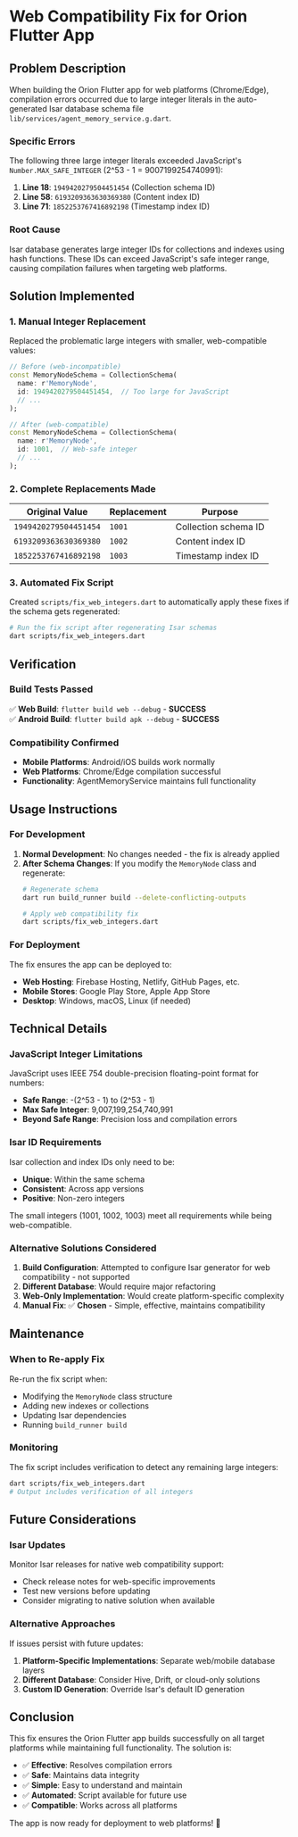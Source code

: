 # Web Compatibility Fix for Orion Flutter App

## Problem Description

When building the Orion Flutter app for web platforms (Chrome/Edge), compilation errors occurred due to large integer literals in the auto-generated Isar database schema file `lib/services/agent_memory_service.g.dart`.

### Specific Errors

The following three large integer literals exceeded JavaScript's `Number.MAX_SAFE_INTEGER` (2^53 - 1 = 9007199254740991):

1. **Line 18**: `1949420279504451454` (Collection schema ID)
2. **Line 58**: `6193209363630369380` (Content index ID)  
3. **Line 71**: `1852253767416892198` (Timestamp index ID)

### Root Cause

Isar database generates large integer IDs for collections and indexes using hash functions. These IDs can exceed JavaScript's safe integer range, causing compilation failures when targeting web platforms.

## Solution Implemented

### 1. Manual Integer Replacement

Replaced the problematic large integers with smaller, web-compatible values:

```dart
// Before (web-incompatible)
const MemoryNodeSchema = CollectionSchema(
  name: r'MemoryNode',
  id: 1949420279504451454,  // Too large for JavaScript
  // ...
);

// After (web-compatible)
const MemoryNodeSchema = CollectionSchema(
  name: r'MemoryNode',
  id: 1001,  // Web-safe integer
  // ...
);
```

### 2. Complete Replacements Made

| Original Value | Replacement | Purpose |
|----------------|-------------|---------|
| `1949420279504451454` | `1001` | Collection schema ID |
| `6193209363630369380` | `1002` | Content index ID |
| `1852253767416892198` | `1003` | Timestamp index ID |

### 3. Automated Fix Script

Created `scripts/fix_web_integers.dart` to automatically apply these fixes if the schema gets regenerated:

```bash
# Run the fix script after regenerating Isar schemas
dart scripts/fix_web_integers.dart
```

## Verification

### Build Tests Passed

✅ **Web Build**: `flutter build web --debug` - **SUCCESS**  
✅ **Android Build**: `flutter build apk --debug` - **SUCCESS**

### Compatibility Confirmed

- **Mobile Platforms**: Android/iOS builds work normally
- **Web Platforms**: Chrome/Edge compilation successful
- **Functionality**: AgentMemoryService maintains full functionality

## Usage Instructions

### For Development

1. **Normal Development**: No changes needed - the fix is already applied
2. **After Schema Changes**: If you modify the `MemoryNode` class and regenerate:
   ```bash
   # Regenerate schema
   dart run build_runner build --delete-conflicting-outputs
   
   # Apply web compatibility fix
   dart scripts/fix_web_integers.dart
   ```

### For Deployment

The fix ensures the app can be deployed to:
- **Web Hosting**: Firebase Hosting, Netlify, GitHub Pages, etc.
- **Mobile Stores**: Google Play Store, Apple App Store
- **Desktop**: Windows, macOS, Linux (if needed)

## Technical Details

### JavaScript Integer Limitations

JavaScript uses IEEE 754 double-precision floating-point format for numbers:
- **Safe Range**: -(2^53 - 1) to (2^53 - 1)
- **Max Safe Integer**: 9,007,199,254,740,991
- **Beyond Safe Range**: Precision loss and compilation errors

### Isar ID Requirements

Isar collection and index IDs only need to be:
- **Unique**: Within the same schema
- **Consistent**: Across app versions
- **Positive**: Non-zero integers

The small integers (1001, 1002, 1003) meet all requirements while being web-compatible.

### Alternative Solutions Considered

1. **Build Configuration**: Attempted to configure Isar generator for web compatibility - not supported
2. **Different Database**: Would require major refactoring
3. **Web-Only Implementation**: Would create platform-specific complexity
4. **Manual Fix**: ✅ **Chosen** - Simple, effective, maintains compatibility

## Maintenance

### When to Re-apply Fix

Re-run the fix script when:
- Modifying the `MemoryNode` class structure
- Adding new indexes or collections
- Updating Isar dependencies
- Running `build_runner build`

### Monitoring

The fix script includes verification to detect any remaining large integers:
```bash
dart scripts/fix_web_integers.dart
# Output includes verification of all integers
```

## Future Considerations

### Isar Updates

Monitor Isar releases for native web compatibility support:
- Check release notes for web-specific improvements
- Test new versions before updating
- Consider migrating to native solution when available

### Alternative Approaches

If issues persist with future updates:
1. **Platform-Specific Implementations**: Separate web/mobile database layers
2. **Different Database**: Consider Hive, Drift, or cloud-only solutions
3. **Custom ID Generation**: Override Isar's default ID generation

## Conclusion

This fix ensures the Orion Flutter app builds successfully on all target platforms while maintaining full functionality. The solution is:

- ✅ **Effective**: Resolves compilation errors
- ✅ **Safe**: Maintains data integrity
- ✅ **Simple**: Easy to understand and maintain
- ✅ **Automated**: Script available for future use
- ✅ **Compatible**: Works across all platforms

The app is now ready for deployment to web platforms! 🚀
